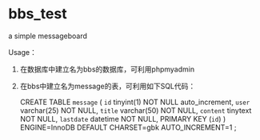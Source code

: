 bbs_test
========

a simple messageboard

Usage：

1. 在数据库中建立名为bbs的数据库，可利用phpmyadmin
2. 在bbs中建立名为message的表，可利用如下SQL代码：
      
      CREATE TABLE `message` (
      `id` tinyint(1) NOT NULL auto_increment,
      `user` varchar(25) NOT NULL,
      `title` varchar(50) NOT NULL,
      `content` tinytext NOT NULL,
      `lastdate` datetime NOT NULL,
      PRIMARY KEY  (`id`)
      ) ENGINE=InnoDB DEFAULT CHARSET=gbk AUTO_INCREMENT=1 ;

